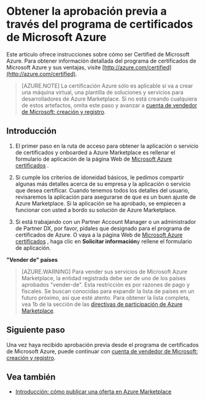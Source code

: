 <properties
   pageTitle="Obtener la aprobación previa a través del programa de certificados de Microsoft Azure | Microsoft Azure"
   description="Obtenga más información sobre el programa de partners certificados de Microsoft Azure y cómo llegar a vender su imagen de máquina virtual, la plantilla de solución, el servicio de programador o el servicio de datos de Azure Marketplace"
   services="marketplace-publishing"
   documentationCenter="na"
   authors="HannibalSII"
   manager="hascipio"
   editor=""
   tags=""/>

<tags
   ms.service="marketplace"
   ms.devlang="na"
   ms.topic="article"
   ms.tgt_pltfrm="na"
   ms.workload="na"
   ms.date="07/21/2016"
   ms.author="anishk;hascipio"/>

# <a name="get-pre-approved-via-the-microsoft-azure-certified-program"></a>Obtener la aprobación previa a través del programa de certificados de Microsoft Azure

Este artículo ofrece instrucciones sobre cómo ser Certified de Microsoft Azure. Para obtener información detallada del programa de certificados de Microsoft Azure y sus ventajas, visite [http://azure.com/certified](http://azure.com/certified).

> [AZURE.NOTE] La certificación Azure sólo es aplicable si va a crear una máquina virtual, una plantilla de soluciones y servicios para desarrolladores de Azure Marketplace. Si no está creando cualquiera de estos artefactos, omita este paso y avanzar a [cuenta de vendedor de Microsoft: creación y registro](marketplace-publishing-accounts-creation-registration.md).

## <a name="getting-started"></a>Introducción
1. El primer paso en la ruta de acceso para obtener la aplicación o servicio de certificados y onboarded a Azure Marketplace es rellenar el formulario de aplicación de la página Web de [Microsoft Azure certificados](https://azure.microsoft.com/marketplace/partner-program/) .

2. Si cumple los criterios de idoneidad básicos, le pedimos compartir algunas más detalles acerca de su empresa y la aplicación o servicio que desea certificar. Cuando tenemos todos los detalles del usuario, revisaremos la aplicación para asegurarse de que es un buen ajuste de Azure Marketplace. Si la aplicación se ha aprobado, se empiecen a funcionar con usted a bordo su solución de Azure Marketplace.

3. Si está trabajando con un Partner Account Manager o un administrador de Partner DX, por favor, pídales que designado para el programa de certificados de Azure. O vaya a la página Web de [Microsoft Azure certificados](http://azure.com/certified) , haga clic en **Solicitar información**y rellene el formulario de aplicación.

**"Vender de" países**

> [AZURE.WARNING] Para vender sus servicios de Microsoft Azure Marketplace, la entidad registrada debe ser de uno de los países aprobados "vender-de". Esta restricción es por razones de pago y fiscales. Se buscan conocidas para expandir la lista de países en un futuro próximo, así que esté atento. Para obtener la lista completa, vea 1b de la sección de las [directivas de participación de Azure Marketplace](http://go.microsoft.com/fwlink/?LinkID=526833).

## <a name="next-step"></a>Siguiente paso
Una vez haya recibido aprobación previa desde el programa de certificados de Microsoft Azure, puede continuar con [cuenta de vendedor de Microsoft: creación y registro](marketplace-publishing-accounts-creation-registration.md).

## <a name="see-also"></a>Vea también
- [Introducción: cómo publicar una oferta en Azure Marketplace](marketplace-publishing-getting-started.md)

